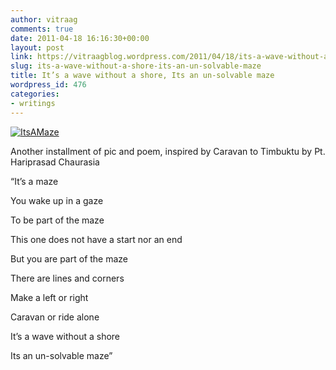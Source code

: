 ```yaml
---
author: vitraag
comments: true
date: 2011-04-18 16:16:30+00:00
layout: post
link: https://vitraagblog.wordpress.com/2011/04/18/its-a-wave-without-a-shore-its-an-un-solvable-maze/
slug: its-a-wave-without-a-shore-its-an-un-solvable-maze
title: It’s a wave without a shore, Its an un-solvable maze
wordpress_id: 476
categories:
- writings
---
```


[![ItsAMaze]({{site.images}}/2011/04/ItsAMaze_thumb.jpg)]({{site.images}}/2011/04/ItsAMaze.jpg)

 

Another installment of pic and poem, inspired by Caravan to Timbuktu by Pt. Hariprasad Chaurasia

 

“It’s a maze

 

You wake up in a gaze

 

To be part of the maze

 

This one does not have a start nor an end

 

But you are part of the maze

 

There are lines and corners

 

Make a left or right

 

Caravan or ride alone

 

It’s a wave without a shore

 

Its an un-solvable maze”
